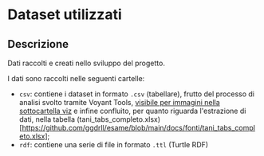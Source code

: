 # Dataset utilizzati

## Descrizione

Dati raccolti e creati nello sviluppo del progetto.

I dati sono raccolti nelle seguenti cartelle:
* `csv`: contiene i dataset in formato `.csv` (tabellare), frutto del processo di analisi svolto tramite Voyant Tools, [visibile per immagini nella sottocartella viz](https://github.com/ggdrll/esame/tree/main/docs/viz) e infine confluito, per quanto riguarda l'estrazione di dati, nella tabella (tani_tabs_completo.xlsx)[https://github.com/ggdrll/esame/blob/main/docs/fonti/tani_tabs_completo.xlsx];
* `rdf`: contiene una serie di file in formato `.ttl` (Turtle RDF)
